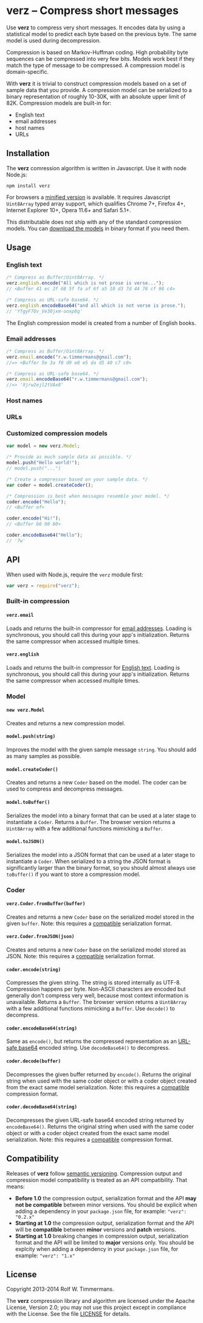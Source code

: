 verz – Compress short messages
==============================

Use **verz** to compress very short messages. It encodes data by using a
statistical model to predict each byte based on the previous byte. The same
model is used during decompression.

Compression is based on Markov-Huffman coding. High probability byte sequences
can be compressed into very few bits. Models work best if they match the type
of message to be compressed. A compression model is domain-specific.

With **verz** it is trivial to construct compression models based on a set of
sample data that you provide. A compression model can be serialized to a binary
representation of roughly 10-30K, with an absolute upper limit of 82K.
Compression models are built-in for:
- English text
- email addresses
- host names
- URLs


Installation
------------

The **verz** comression algorithm is written in Javascript. Use it with node
Node.js:

```
npm install verz
```

For browsers a [minified version][1] is available. It requires Javascript
`Uint8Array` typed array support, which qualifies Chrome 7+, Firefox 4+,
Internet Explorer 10+, Opera 11.6+ and Safari 5.1+.

This distributable does not ship with any of the standard compression models.
You can [download the models][2] in binary format if you need them.

[1]: https://github.com/rolftimmermans/verz/blob/master/dist/verz.min.js
[2]: https://github.com/rolftimmermans/verz/blob/master/lib/models/


Usage
-----

### English text

``` javascript
/* Compress as Buffer/Uint8Array. */
verz.english.encode("All which is not prose is verse...");
// <Buffer 41 ec 2f 68 5f fa af 6f a5 18 d3 7d 44 78 cf 98 c4>

/* Compress as URL-safe base64. */
verz.english.encodeBase64("and all which is not verse is prose.");
// 'YfgyF7Qv_Ve30jxm-ooxp8g'
```

The English compression model is created from a number of English books.

### Email addresses

``` javascript
/* Compress as Buffer/Uint8Array. */
verz.email.encode("r.w.timmermans@gmail.com");
//=> <Buffer 5e 3a f0 d9 e8 e5 da d5 40 c7 c0>

/* Compress as URL-safe base64. */
verz.email.encodeBase64("r.w.timmermans@gmail.com");
//=> 'Xjrw2ejl2tVAx8'
```

### Host names


### URLs



### Customized compression models

``` javascript
var model = new verz.Model;

/* Provide as much sample data as possible. */
model.push("Hello world!");
// model.push("...")

/* Create a compressor based on your sample data. */
var coder = model.createCoder();

/* Compression is best when messages resemble your model. */
coder.encode("Hello");
// <Buffer ef>

coder.encode("Hi!");
// <Buffer b6 08 60>

coder.encodeBase64("Hello");
// '7w'
```


API
---

When used with Node.js, require the `verz` module first:

``` javascript
var verz = require("verz");
```

### Built-in compression

#### `verz.email`

Loads and returns the built-in compressor for [email
addresses](#email-addresses). Loading is synchronous, you should call this
during your app's initialization. Returns the same compressor when accessed
multiple times.

#### `verz.english`

Loads and returns the built-in compressor for [English text](#english-text).
Loading is synchronous, you should call this during your app's initialization.
Returns the same compressor when accessed multiple times.

### Model

#### `new verz.Model`

Creates and returns a new compression model.

#### `model.push(string)`

Improves the model with the given sample message `string`. You should add as
many samples as possible.

#### `model.createCoder()`

Creates and returns a new `Coder` based on the model. The coder can be used to
compress and decompress messages.

#### `model.toBuffer()`

Serializes the model into a binary format that can be used at a later stage to
instantiate a `Coder`. Returns a `Buffer`. The browser version returns a
`Uint8Array` with a few additional functions mimicking a `Buffer`.

#### `model.toJSON()`

Serializes the model into a JSON format that can be used at a later stage to
instantiate a `Coder`. When serialized to a string the JSON format is
significantly larger than the binary format, so you should almost always use
`toBuffer()` if you want to store a compression model.

### Coder

#### `verz.Coder.fromBuffer(buffer)`

Creates and returns a new `Coder` base on the serialized model stored in the
given `buffer`. Note: this requires a [compatible](#compatibility)
serialization format.

#### `verz.Coder.fromJSON(json)`

Creates and returns a new `Coder` base on the serialized model stored as JSON.
Note: this requires a [compatible](#compatibility) serialization format.

#### `coder.encode(string)`

Compresses the given string. The string is stored internally as UTF-8.
Compression happens per byte. Non-ASCII characters are encoded but generally
don't compress very well, because most context information is unavailable.
Returns a `Buffer`. The browser version returns a `Uint8Array` with a few
additional functions mimicking a `Buffer`. Use `decode()` to decompress.

#### `coder.encodeBase64(string)`

Same as `encode()`, but returns the compressed representation as an [URL-safe
base64][3] encoded string. Use `decodeBase64()` to decompress.

[3]: http://tools.ietf.org/html/rfc4648#section-5

#### `coder.decode(buffer)`

Decompresses the given buffer returned by `encode()`. Returns the original
string when used with the same coder object or with a coder object created from
the exact same model serialization. Note: this requires a
[compatible](#compatibility) compression format.

#### `coder.decodeBase64(string)`

Decompresses the given URL-safe base64 encoded string returned by
`encodeBase64()`. Returns the original string when used with the same coder
object or with a coder object created from the exact same model serialization.
Note: this requires a [compatible](#compatibility) compression format.


Compatibility
-------------

Releases of **verz** follow [semantic versioning][4]. Compression output and
compression model compatibility is treated as an API compatibility. That means:

- **Before 1.0** the compression output, serialization format and the API **may
  not be compatible** between minor versions. You should be explicit when
  adding a dependency in your `package.json` file, for example: `"verz":
  "0.2.x"`
- **Starting at 1.0** the compression output, serialization format and the API
  will be **compatible** between **minor** versions and **patch** versions.
- **Starting at 1.0** breaking changes in compression output, serialization
  format and the API will be limited to **major** versions only. You should be
  explcity when adding a dependency in your `package.json` file, for example:
  `"verz": "1.x"`

[4]: http://semver.org/


License
-------

Copyright 2013-2014 Rolf W. Timmermans.

The **verz** compression library and algorithm are licensed under the Apache
License, Version 2.0; you may not use this project except in compliance with the
License. See the file [LICENSE][5] for details.

[5]: https://github.com/rolftimmermans/verz/blob/master/LICENSE
